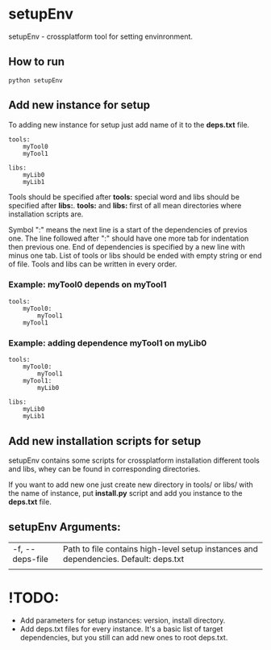 # setupEnv
setupEnv - crossplatform tool for setting envinronment.

## How to run
```
python setupEnv
```

## Add new instance for setup
To adding new instance for setup just add name of it to the __deps.txt__ file.
```
tools:
    myTool0
    myTool1

libs:
    myLib0
    myLib1
```

Tools should be specified after __tools:__ special word and libs should be specified after __libs:__. __tools:__ and __libs:__ first of all mean directories where installation scripts are.

Symbol ":" means the next line is a start of the dependencies of previos one. The line followed after ":" should have one more tab for indentation then previous one. End of dependencies is specified by a new line with minus one tab. List of tools or libs should be ended with empty string or end of file. Tools and libs can be written in every order.

### Example: myTool0 depends on myTool1
```
tools:
    myTool0:
        myTool1
    myTool1
```

### Example: adding dependence myTool1 on myLib0
```
tools:
    myTool0:
        myTool1
    myTool1:
        myLib0

libs:
    myLib0
    myLib1
```

## Add new installation scripts for setup
setupEnv contains some scripts for crossplatform installation different tools and libs, whey can be found in corresponding directories.

If you want to add new one just create new directory in tools/ or libs/ with the name of instance, put __install.py__ script and add you instance to the __deps.txt__ file.

## setupEnv Arguments:
|||
|---------------|--------------------------------------------------------------------------------------|
|-f, --deps-file| Path to file contains high-level setup instances and dependencies. Default: deps.txt |
|||

# !TODO:
*   Add parameters for setup instances: version, install directory.
*   Add deps.txt files for every instance. It's a basic list of target dependencies, but you still can add new ones to root deps.txt.

